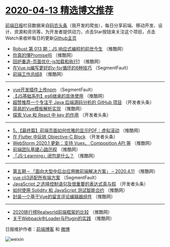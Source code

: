 # [2020-04-13 精选博文推荐](http://hao.caibaojian.com/date/2020/04/13)

[前端日报](http://caibaojian.com/c/news)栏目数据来自[码农头条](http://hao.caibaojian.com/)（我开发的爬虫），每日分享前端、移动开发、设计、资源和资讯等，为开发者提供动力，点击Star按钮来关注这个项目，点击Watch来收听每日的更新[Github主页](https://github.com/kujian/frontendDaily)
* [Robust 第 013 期：JS 响应式编程的前世今生](http://hao.caibaojian.com/141064.html) （推酷网）
* [你真的懂Promise吗](http://hao.caibaojian.com/141065.html) （推酷网）
* [回炉重造-页面优化-js加载和执行1](http://hao.caibaojian.com/141066.html) （推酷网）
* [在Vue.js编写更好的v-for循环的6种技巧](http://hao.caibaojian.com/141041.html) （SegmentFault）
* [前端工作总结8](http://hao.caibaojian.com/141057.html) （推酷网）

***
* [vue开发插件上传npm](http://hao.caibaojian.com/141043.html) （SegmentFault）
* [【JS基础系列】es6继承的具体使用](http://hao.caibaojian.com/141058.html) （推酷网）
* [超赞推荐一个专注于 Java 后端源码分析的 GitHub 项目](http://hao.caibaojian.com/141044.html) （开发者头条）
* [简易的Vue模板解析实现](http://hao.caibaojian.com/141059.html) （推酷网）
* [探索 Vue 和 React 中 key 的作用](http://hao.caibaojian.com/141045.html) （开发者头条）

***
* [5、【最终篇】前端页面如何优雅的显示PDF：虚拟滚动](http://hao.caibaojian.com/141060.html) （推酷网）
* [在 Flutter 中玩转 Objective-C Block](http://hao.caibaojian.com/141046.html) （开发者头条）
* [WebStorm 2020.1 更新：支持 Vuex、 Composition API 等](http://hao.caibaojian.com/141061.html) （推酷网）
* [前端团队基建心路历程](http://hao.caibaojian.com/141062.html) （推酷网）
* [「JS-Learning」闭包是什么？](http://hao.caibaojian.com/141055.html) （推酷网）

***
* [第五期 &#8211; 「面向大型中后台应用微前端解决方案」 &#8211; 2020.4.11](http://hao.caibaojian.com/141056.html) （推酷网）
* [vue cli3适配所有端方案](http://hao.caibaojian.com/141042.html) （SegmentFault）
* [JavaScript 之选择控制语句及很重要的表达式真与假](http://hao.caibaojian.com/141047.html) （开发者头条）
* [如何使用 Solidity 和 JavaScript 测试智能合约](http://hao.caibaojian.com/141052.html) （推酷网）
* [封装一个基于Vue的留言评论编辑器组件](http://hao.caibaojian.com/141063.html) （推酷网）

***
* [2020排行榜Realworld前端框架的比较](http://hao.caibaojian.com/141053.html) （推酷网）
* [关于Webpack中Loader与Plugin的实践](http://hao.caibaojian.com/141054.html) （推酷网）

日报维护作者：[前端博客](http://caibaojian.com/) 和 [微博](http://caibaojian.com/go/weibo)

![weixin](https://user-images.githubusercontent.com/3055447/38468989-651132ac-3b80-11e8-8e6b-15122322a9d7.png)